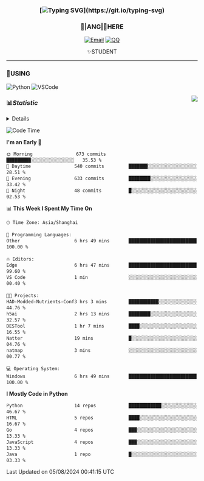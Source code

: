 <div align="center">


### [![Typing SVG](https://readme-typing-svg.herokuapp.com?size=25&duration=2500&color=8C43EA&vCenter=true&width=200&height=40&lines=%F0%9F%8C%B1ANGJustinl%F0%9F%8C%B1+!)](https://git.io/typing-svg)


### 🥛|**ANG**|🥛HERE



[![Email](https://img.shields.io/badge/Email-ANGJustin@163.com-6A5ACD?style=flat-square&logoColor=fff)](mailto:ANGJustinl@163.com)
[![QQ](https://img.shields.io/badge/QQ-77139032-98FB98?style=flat-square&logoColor=fff)](https://qm.qq.com/cgi-bin/qm/qr?k=mcs-cON_aPNfc3hO8-H7lWJHDX-5nKr7&noverify=0)




✨STUDENT 

</div>

---

### 🎨USING

![Python](https://img.shields.io/badge/-Python-blue?style=flat-square&logo=Python&logoColor=fff)
![VSCode](https://img.shields.io/badge/-VSCode-blue?style=flat-square&logo=visualstudiocode&logoColor=fff)


<a href="#">
  <img align="right" src="https://github-readme-stats.vercel.app/api?username=ANGJustinl&count_private=true&show_icons=true&hide_border=true&bg_color=15,f2f7fd,E0EAFC" />
</a>




### 📊*Statistic* 

<details>

<p align="center">
   <img src="github-metrics.svg" alt="typing-svg">
</p>

[![Github activity graph](https://github-readme-activity-graph.angforever.top/graph?username=ANGJustinl&theme=dracula)](https://github.com/ANGJustinl/ANGJustinl)
![image](https://github.com/ANGJustinl/ANGJustinl/assets/96008766/f6c957b8-b907-482a-8804-4c1f944d4b60)
</details>

<!--START_SECTION:waka-->
![Code Time](http://img.shields.io/badge/Code%20Time-230%20hrs%2013%20mins-blue)

**I'm an Early 🐤** 

```text
🌞 Morning                673 commits         █████████░░░░░░░░░░░░░░░░   35.53 % 
🌆 Daytime                540 commits         ███████░░░░░░░░░░░░░░░░░░   28.51 % 
🌃 Evening                633 commits         ████████░░░░░░░░░░░░░░░░░   33.42 % 
🌙 Night                  48 commits          █░░░░░░░░░░░░░░░░░░░░░░░░   02.53 % 
```


📊 **This Week I Spent My Time On** 

```text
🕑︎ Time Zone: Asia/Shanghai

💬 Programming Languages: 
Other                    6 hrs 49 mins       █████████████████████████   100.00 % 

🔥 Editors: 
Edge                     6 hrs 47 mins       █████████████████████████   99.60 % 
VS Code                  1 min               ░░░░░░░░░░░░░░░░░░░░░░░░░   00.40 % 

🐱‍💻 Projects: 
HAD-Modded-Nutrients-Conf3 hrs 3 mins        ███████████░░░░░░░░░░░░░░   44.76 % 
h5ai                     2 hrs 13 mins       ████████░░░░░░░░░░░░░░░░░   32.57 % 
DESTool                  1 hr 7 mins         ████░░░░░░░░░░░░░░░░░░░░░   16.55 % 
Natter                   19 mins             █░░░░░░░░░░░░░░░░░░░░░░░░   04.76 % 
natmap                   3 mins              ░░░░░░░░░░░░░░░░░░░░░░░░░   00.77 % 

💻 Operating System: 
Windows                  6 hrs 49 mins       █████████████████████████   100.00 % 
```

**I Mostly Code in Python** 

```text
Python                   14 repos            ████████████░░░░░░░░░░░░░   46.67 % 
HTML                     5 repos             ████░░░░░░░░░░░░░░░░░░░░░   16.67 % 
Go                       4 repos             ███░░░░░░░░░░░░░░░░░░░░░░   13.33 % 
JavaScript               4 repos             ███░░░░░░░░░░░░░░░░░░░░░░   13.33 % 
Java                     1 repo              █░░░░░░░░░░░░░░░░░░░░░░░░   03.33 % 
```




 Last Updated on 05/08/2024 00:41:15 UTC
<!--END_SECTION:waka-->
